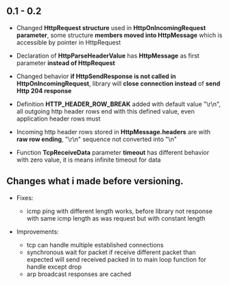 ## 0.1 - 0.2

* Changed **HttpRequest structure** used in **HttpOnIncomingRequest parameter**, some structure **members moved into HttpMessage** which is accessible by pointer in HttpRequest
* Declaration of **HttpParseHeaderValue** has **HttpMessage** as first parameter **instead of HttpRequest**
* Changed behavior **if HttpSendResponse is not called in HttpOnIncomingRequest**, library will **close connection instead** of **send Http 204 response**
* Definition **HTTP_HEADER_ROW_BREAK** added with default value "\r\n", all outgoing http header rows end with this defined value, even application header rows must
* Incoming http header rows stored in **HttpMessage.headers** are with **raw row ending**, "\r\n" sequence not converted into "\n"

* Function **TcpReceiveData** parameter **timeout** has different behavior with zero value, it is means infinite timeout for data

## Changes what i made before versioning.

* Fixes:
    * icmp ping with different length works, before library not response with same icmp length as was request but with constant length

* Improvements:
    * tcp can handle multiple established connections
    * synchronous wait for packet if receive different packet than expected will send received packed in to main loop function for handle except drop
    * arp broadcast responses are cached
